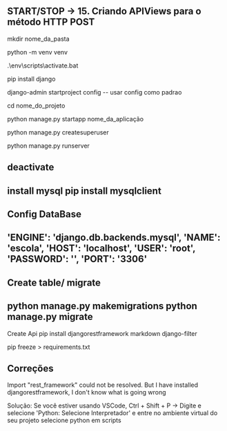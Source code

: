 START/STOP -> 15. Criando APIViews para o método HTTP POST
--------------------------------------------------

mkdir nome_da_pasta

python -m venv venv

.\env\scripts\activate.bat

pip install django

django-admin startproject config -- usar config como padrao

cd nome_do_projeto

python manage.py startapp nome_da_aplicação

python manage.py createsuperuser

python manage.py runserver

deactivate
--------------------------------------------------

install mysql
pip install mysqlclient
---------------------------------------------------
Config DataBase
---------------------------------------------------
'ENGINE': 'django.db.backends.mysql',
'NAME': 'escola',
'HOST': 'localhost',
'USER': 'root',
'PASSWORD': '',
'PORT': '3306'
-----------------------------------------------------
Create table/ migrate
-----------------------------------------------------
python manage.py makemigrations
python manage.py migrate
-----------------------------------------------------
Create Api
pip install djangorestframework markdown django-filter

pip freeze > requirements.txt

Correções
---------------------------------------------
Import "rest_framework" could not be resolved. But I have installed djangorestframework, I don't know what is going wrong

Solução:
Se você estiver usando VSCode, Ctrl + Shift + P -> Digite e selecione 'Python: Selecione Interpretador' e entre no ambiente virtual do seu projeto selecione
python em scripts

